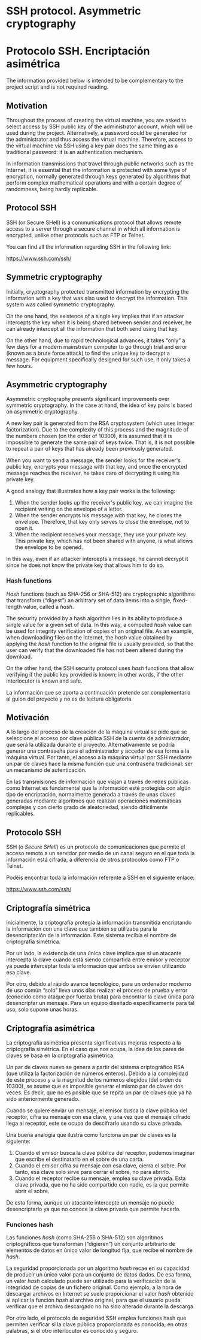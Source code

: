 <!-- multilingual suffix: en, es -->

<!-- [en] -->

# SSH protocol. Asymmetric cryptography

<!-- [es] -->

# Protocolo SSH. Encriptación asimétrica

<!-- [en] -->

The information provided below is intended to be complementary to the project script and is not required reading.

## Motivation

Throughout the process of creating the virtual machine, you are asked to select access by SSH public key of the administrator account, which will be used during the project. Alternatively, a password could be generated for the administrator and thus access the virtual machine. Therefore, access to the virtual machine via SSH using a key pair does the same thing as a traditional password: it is an authentication mechanism.

In information transmissions that travel through public networks such as the Internet, it is essential that the information is protected with some type of encryption, normally generated through keys generated by algorithms that perform complex mathematical operations and with a certain degree of randomness, being hardly replicable.

## Protocol SSH

SSH (or Secure SHell) is a communications protocol that allows remote access to a server through a secure channel in which all information is encrypted, unlike other protocols such as FTP or Telnet.

You can find all the information regarding SSH in the following link:

<https://www.ssh.com/ssh/>

## Symmetric cryptography

Initially, cryptography protected transmitted information by encrypting the information with a key that was also used to decrypt the information. This system was called symmetric cryptography.

On the one hand, the existence of a single key implies that if an attacker intercepts the key when it is being shared between sender and receiver, he can already intercept all the information that both send using that key.

On the other hand, due to rapid technological advances, it takes “only” a few days for a modern mainstream computer to go through trial and error (known as a brute force attack) to find the unique key to decrypt a message. For equipment specifically designed for such use, it only takes a few hours.

## Asymmetric cryptography

Asymmetric cryptography presents significant improvements over symmetric cryptography. In the case at hand, the idea of key pairs is based on asymmetric cryptography.

A new key pair is generated from the RSA cryptosystem (which uses integer factorization). Due to the complexity of this process and the magnitude of the numbers chosen (on the order of 10300), it is assumed that it is impossible to generate the same pair of keys twice. That is, it is not possible to repeat a pair of keys that has already been previously generated.

When you want to send a message, the sender looks for the receiver's public key, encrypts your message with that key, and once the encrypted message reaches the receiver, he takes care of decrypting it using his private key.

A good analogy that illustrates how a key pair works is the following:

1. When the sender looks up the receiver's public key, we can imagine the recipient writing on the envelope of a letter.
1. When the sender encrypts his message with that key, he closes the envelope. Therefore, that key only serves to close the envelope, not to open it.
1. When the recipient receives your message, they use your private key. This private key, which has not been shared with anyone, is what allows the envelope to be opened.

In this way, even if an attacker intercepts a message, he cannot decrypt it since he does not know the private key that allows him to do so.

### Hash functions

*Hash* functions (such as SHA-256 or SHA-512) are cryptographic algorithms that transform (“digest”) an arbitrary set of data items into a single, fixed-length value, called a *hash*.

The security provided by a hash algorithm lies in its ability to produce a single value for a given set of data. In this way, a computed *hash* value can be used for integrity verification of copies of an original file. As an example, when downloading files on the Internet, the *hash* value obtained by applying the *hash* function to the original file is usually provided, so that the user can verify that the downloaded file has not been altered during the download.

On the other hand, the SSH security protocol uses *hash* functions that allow verifying if the public key provided is known; in other words, if the other interlocutor is known and safe.

<!-- [es] -->

La información que se aporta a continuación pretende ser complementaria al guion del proyecto y no es de lectura obligatoria.

## Motivación

A lo largo del proceso de la creación de la máquina virtual se pide que se seleccione el acceso por clave pública SSH de la cuenta de administrador, que será la utilizada durante el proyecto. Alternativamente se podría generar una contraseña para el administrador y acceder de esa forma a la máquina virtual. Por tanto, el acceso a la máquina virtual por SSH mediante un par de claves hace la misma función que una contraseña tradicional: ser un mecanismo de autenticación.

En las transmisiones de información que viajan a través de redes públicas como Internet es fundamental que la información esté protegida con algún tipo de encriptación, normalmente generada a través de unas claves generadas mediante algoritmos que realizan operaciones matemáticas complejas y con cierto grado de aleatoriedad, siendo difícilmente replicables.

## Protocolo SSH

SSH (o *Secure SHell*) es un protocolo de comunicaciones que permite el acceso remoto a un servidor por medio de un canal seguro en el que toda la información está cifrada, a diferencia de otros protocolos como FTP o Telnet.

Podéis encontrar toda la información referente a SSH en el siguiente enlace:

<https://www.ssh.com/ssh/>

## Criptografía simétrica

Inicialmente, la criptografía protegía la información transmitida encriptando la información con una clave que también se utilizaba para la desencriptación de la información. Este sistema recibía el nombre de criptografía simétrica.

Por un lado, la existencia de una única clave implica que si un atacante intercepta la clave cuando está siendo compartida entre emisor y receptor ya puede interceptar toda la información que ambos se envíen utilizando esa clave.

Por otro, debido al rápido avance tecnológico, para un ordenador moderno de uso común “solo” lleva unos días realizar el proceso de prueba y error (conocido como ataque por fuerza bruta) para encontrar la clave única para desencriptar un mensaje. Para un equipo diseñado específicamente para tal uso, solo supone unas horas.

## Criptografía asimétrica

La criptografía asimétrica presenta significativas mejoras respecto a la criptografía simétrica. En el caso que nos ocupa, la idea de los pares de claves se basa en la criptografía asimétrica.

Un par de claves nuevo se genera a partir del sistema criptográfico RSA (que utiliza la factorización de números enteros). Debido a la complejidad de este proceso y a la magnitud de los números elegidos (del orden de 10300), se asume que es imposible generar el mismo par de claves dos veces. Es decir, que no es posible que se repita un par de claves que ya ha sido anteriormente generado.

Cuando se quiere enviar un mensaje, el emisor busca la clave pública del receptor, cifra su mensaje con esa clave, y una vez que el mensaje cifrado llega al receptor, este se ocupa de descifrarlo usando su clave privada.

Una buena analogía que ilustra como funciona un par de claves es la siguiente:

1. Cuando el emisor busca la clave pública del receptor, podemos imaginar que escribe el destinatario en el sobre de una carta. 
1. Cuando el emisor cifra su mensaje con esa clave, cierra el sobre. Por tanto, esa clave solo sirve para cerrar el sobre, no para abrirlo.
1. Cuando el receptor recibe su mensaje, emplea su clave privada. Esta clave privada, que no ha sido compartido con nadie, es la que permite abrir el sobre.

De esta forma, aunque un atacante intercepte un mensaje no puede desencriptarlo ya que no conoce la clave privada que permite hacerlo.

### Funciones hash

Las funciones *hash* (como SHA-256 o SHA-512) son algoritmos criptográficos que transforman (“digieren”) un conjunto arbitrario de elementos de datos en único valor de longitud fija, que recibe el nombre de *hash*.

La seguridad proporcionada por un algoritmo *hash* recae en su capacidad de producir un único valor para un conjunto de datos dados. De esa forma, un valor *hash* calculado puede ser utilizado para la verificación de la integridad de copias de un fichero original. Como ejemplo, a la hora de descargar archivos en Internet se suele proporcionar el valor *hash* obtenido al aplicar la función *hash* al archivo original, para que el usuario pueda verificar que el archivo descargado no ha sido alterado durante la descarga.

Por otro lado, el protocolo de seguridad SSH emplea funciones hash que permiten verificar si la clave pública proporcionada es conocida; en otras palabras, si el otro interlocutor es conocido y seguro.